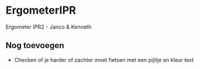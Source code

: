 # ErgometerIPR
Ergometer IPR2 - Janco &amp; Kenneth

## Nog toevoegen
- Checken of je harder of zachter moet fietsen met een pijltje en kleur text
